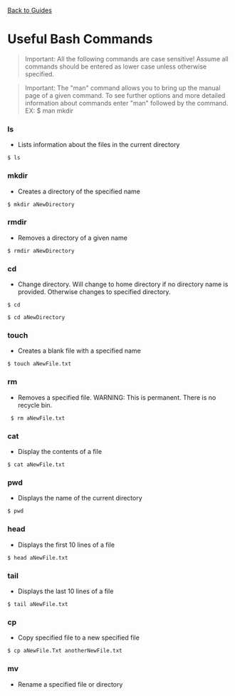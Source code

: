[Back to Guides](../README.md)
# Useful Bash Commands

>Important: All the following commands are case sensitive! Assume all commands should be entered as lower case unless otherwise specified.

>Important: The "man" command allows you to bring up the manual page of a given command. To see further options and more detailed information about commands enter "man" followed by the command. EX: $ man mkdir

### ls
  - Lists information about the files in the current directory
  ``` shell
  $ ls
  ```
  
### mkdir
  - Creates a directory of the specified name
  ```shell
  $ mkdir aNewDirectory
  ```

### rmdir
  - Removes a directory of a given name
  ```shell
  $ rmdir aNewDirectory
  ```
 
### cd
  - Change directory. Will change to home directory if no directory name is provided. Otherwise changes to specified directory.
  ```shell
  $ cd
  ```
  
  ```shell
  $ cd aNewDirectory
  ```
  
### touch
  - Creates a blank file with a specified name
  ```shell
  $ touch aNewFile.txt
  ```

### rm
  - Removes a specified file. WARNING: This is permanent. There is no recycle bin.
  ```shell
   $ rm aNewFile.txt
  ```
 
### cat
  - Display the contents of a file
  ```shell
  $ cat aNewFile.txt
  ```
  
### pwd
  - Displays the name of the current directory
  ```
  $ pwd
  ```
  
### head
  - Displays the first 10 lines of a file
  ```shell
  $ head aNewFile.txt
  ```
  
### tail
  - Displays the last 10 lines of a file
  ```shell
  $ tail aNewFile.txt
  ```
  
### cp
  - Copy specified file to a new specified file
  ```shell
  $ cp aNewFile.Txt anotherNewFile.txt
  ```
  
### mv
  - Rename a specified file or directory
